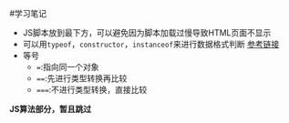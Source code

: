#学习笔记

- JS脚本放到<body>最下方，可以避免因为脚本加载过慢导致HTML页面不显示
- 可以用`typeof`，`constructor`，`instanceof`来进行数据格式判断
[参考链接](http://www.cnblogs.com/mofish/p/3388427.html)
- 等号
	+ `=`:指向同一个对象
	+ `==`:先进行类型转换再比较
	+ `===`:不进行类型转换，直接比较

**JS算法部分，暂且跳过**